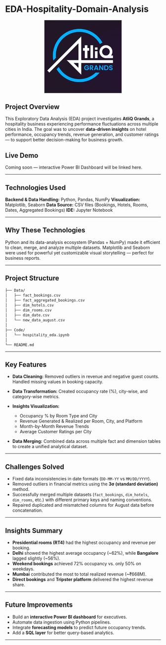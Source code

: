 # EDA-Hospitality-Domain-Analysis

<p align="center">
  <img src="https://github.com/NISSAN40499/EDA-Hospitality-Domain-Analysis/blob/main/images/AtliQ%20Grands.png" width="250">
</p>

## Project Overview

This Exploratory Data Analysis (EDA) project investigates **AtliQ Grands**, a hospitality business experiencing performance fluctuations across multiple cities in India. The goal was to uncover **data-driven insights** on hotel performance, occupancy trends, revenue generation, and customer ratings — to support better decision-making for business growth.

## Live Demo

Coming soon — interactive Power BI Dashboard will be linked here.

---

## Technologies Used

**Backend & Data Handling:** Python, Pandas, NumPy
**Visualization:** Matplotlib, Seaborn
**Data Source:** CSV files (Bookings, Hotels, Rooms, Dates, Aggregated Bookings)
**IDE:** Jupyter Notebook

---

## Why These Technologies

Python and its data-analysis ecosystem (Pandas + NumPy) made it efficient to clean, merge, and analyze multiple datasets. Matplotlib and Seaborn were used for powerful yet customizable visual storytelling — perfect for business reports.

---

## Project Structure

```
├── Data/
│   ├── fact_bookings.csv
│   ├── fact_aggregated_bookings.csv
│   ├── dim_hotels.csv
│   ├── dim_rooms.csv
│   ├── dim_date.csv
│   └── new_data_august.csv
│
├── Code/
│   └── hospitality_eda.ipynb
│
└── README.md
```

---

## Key Features

* **Data Cleaning:**
  Removed outliers in revenue and negative guest counts.
  Handled missing values in booking capacity.
* **Data Transformation:**
  Created occupancy rate (%), city-wise, and category-wise metrics.
* **Insights Visualization:**

  * Occupancy % by Room Type and City
  * Revenue Generated & Realized per Room, City, and Platform
  * Month-by-Month Revenue Trends
  * Average Customer Ratings per City
* **Data Merging:**
  Combined data across multiple fact and dimension tables to create a unified analytical dataset.

---

## Challenges Solved

* Fixed data inconsistencies in date formats (`DD-MM-YY` vs `MM/DD/YYYY`).
* Removed outliers in financial metrics using the **3σ (standard deviation)** method.
* Successfully merged multiple datasets (`fact_bookings`, `dim_hotels`, `dim_rooms`, etc.) with different primary keys and naming conventions.
* Repaired duplicated and mismatched columns for August data before concatenation.

---

## Insights Summary

* **Presidential rooms (RT4)** had the highest occupancy and revenue per booking.
* **Delhi** showed the highest average occupancy (~62%), while **Bangalore** lagged slightly (~56%).
* **Weekend bookings** achieved 72% occupancy vs. only 50% on weekdays.
* **Mumbai** contributed the most to total realized revenue (~₹668M).
* **Direct bookings** and **Tripster platform** delivered the highest revenue share.

---

## Future Improvements

* Build an **interactive Power BI dashboard** for executives.
* Automate data ingestion using Python pipelines.
* Integrate **forecasting models** to predict future occupancy trends.
* Add a **SQL layer** for better query-based analytics.

---

